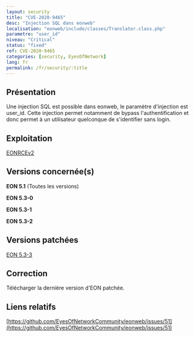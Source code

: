 ```yaml
---
layout: security
title: "CVE-2020-9465"
desc: "Injection SQL dans eonweb"
localisation: "eonweb/include/classes/Translator.class.php"
parametre: "user_id"
niveau: "Critical"
status: "fixed"
ref: CVE-2020-9465
categories: [security, EyesOfNetwork]
lang: fr
permalink: /fr/security/:title
---
```


## Présentation

Une injection SQL est possible dans eonweb, le paramètre d'injection est user_id. Cette injection permet notamment de bypass l'authentification et donc permet à un utilisateur quelconque de s'identifier sans login. 

## Exploitation

[EONRCEv2](https://github.com/h4knet/eonrce/blob/master/eonrce2.py)

## Versions concernée(s)

**EON 5.1** (Toutes les versions)

**EON 5.3-0**

**EON 5.3-1**

**EON 5.3-2**


## Versions patchées

[EON 5.3-3](https://github.com/EyesOfNetworkCommunity/eonweb/releases/tag/5.3-9)

## Correction

Télécharger la dernière version d'EON patchée.

## Liens relatifs

[https://github.com/EyesOfNetworkCommunity/eonweb/issues/51](https://github.com/EyesOfNetworkCommunity/eonweb/issues/51)

